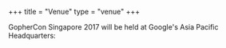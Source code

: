 +++
title = "Venue"
type = "venue"
+++

GopherCon Singapore 2017 will be held at Google's Asia Pacific Headquarters:

